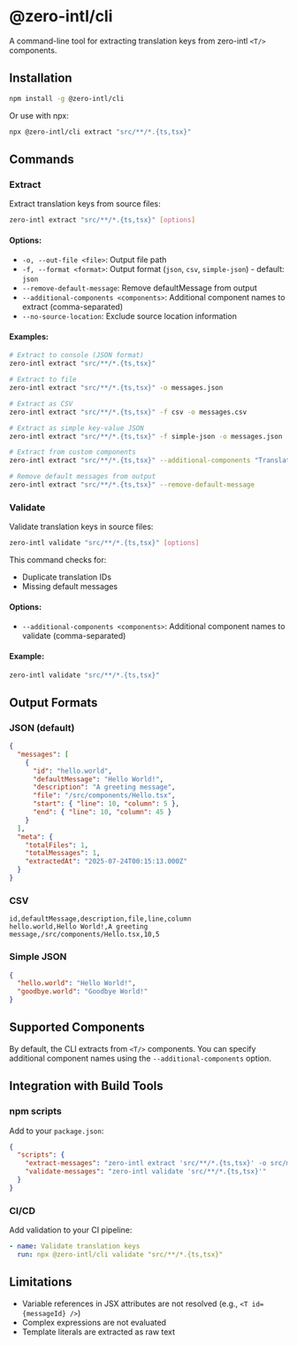 # @zero-intl/cli

A command-line tool for extracting translation keys from zero-intl `<T/>` components.

## Installation

```bash
npm install -g @zero-intl/cli
```

Or use with npx:

```bash
npx @zero-intl/cli extract "src/**/*.{ts,tsx}"
```

## Commands

### Extract

Extract translation keys from source files:

```bash
zero-intl extract "src/**/*.{ts,tsx}" [options]
```

#### Options:

- `-o, --out-file <file>`: Output file path
- `-f, --format <format>`: Output format (`json`, `csv`, `simple-json`) - default: `json`
- `--remove-default-message`: Remove defaultMessage from output
- `--additional-components <components>`: Additional component names to extract (comma-separated)
- `--no-source-location`: Exclude source location information

#### Examples:

```bash
# Extract to console (JSON format)
zero-intl extract "src/**/*.{ts,tsx}"

# Extract to file
zero-intl extract "src/**/*.{ts,tsx}" -o messages.json

# Extract as CSV
zero-intl extract "src/**/*.{ts,tsx}" -f csv -o messages.csv

# Extract as simple key-value JSON
zero-intl extract "src/**/*.{ts,tsx}" -f simple-json -o messages.json

# Extract from custom components
zero-intl extract "src/**/*.{ts,tsx}" --additional-components "Translation,Translate"

# Remove default messages from output
zero-intl extract "src/**/*.{ts,tsx}" --remove-default-message
```

### Validate

Validate translation keys in source files:

```bash
zero-intl validate "src/**/*.{ts,tsx}" [options]
```

This command checks for:
- Duplicate translation IDs
- Missing default messages

#### Options:

- `--additional-components <components>`: Additional component names to validate (comma-separated)

#### Example:

```bash
zero-intl validate "src/**/*.{ts,tsx}"
```

## Output Formats

### JSON (default)

```json
{
  "messages": [
    {
      "id": "hello.world",
      "defaultMessage": "Hello World!",
      "description": "A greeting message",
      "file": "/src/components/Hello.tsx",
      "start": { "line": 10, "column": 5 },
      "end": { "line": 10, "column": 45 }
    }
  ],
  "meta": {
    "totalFiles": 1,
    "totalMessages": 1,
    "extractedAt": "2025-07-24T00:15:13.000Z"
  }
}
```

### CSV

```csv
id,defaultMessage,description,file,line,column
hello.world,Hello World!,A greeting message,/src/components/Hello.tsx,10,5
```

### Simple JSON

```json
{
  "hello.world": "Hello World!",
  "goodbye.world": "Goodbye World!"
}
```

## Supported Components

By default, the CLI extracts from `<T/>` components. You can specify additional component names using the `--additional-components` option.

## Integration with Build Tools

### npm scripts

Add to your `package.json`:

```json
{
  "scripts": {
    "extract-messages": "zero-intl extract 'src/**/*.{ts,tsx}' -o src/messages.json",
    "validate-messages": "zero-intl validate 'src/**/*.{ts,tsx}'"
  }
}
```

### CI/CD

Add validation to your CI pipeline:

```yaml
- name: Validate translation keys
  run: npx @zero-intl/cli validate "src/**/*.{ts,tsx}"
```

## Limitations

- Variable references in JSX attributes are not resolved (e.g., `<T id={messageId} />`)
- Complex expressions are not evaluated
- Template literals are extracted as raw text
